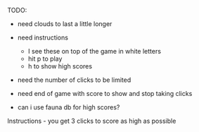 
TODO:

- need clouds to last a little longer

- need instructions
    - I see these on top of the game in white letters
    - hit p to play
    - h to show high scores


- need the number of clicks to be limited

- need end of game with score to show and stop taking clicks

- can i use fauna db for high scores?


Instructions - you get 3 clicks to score as high as possible


